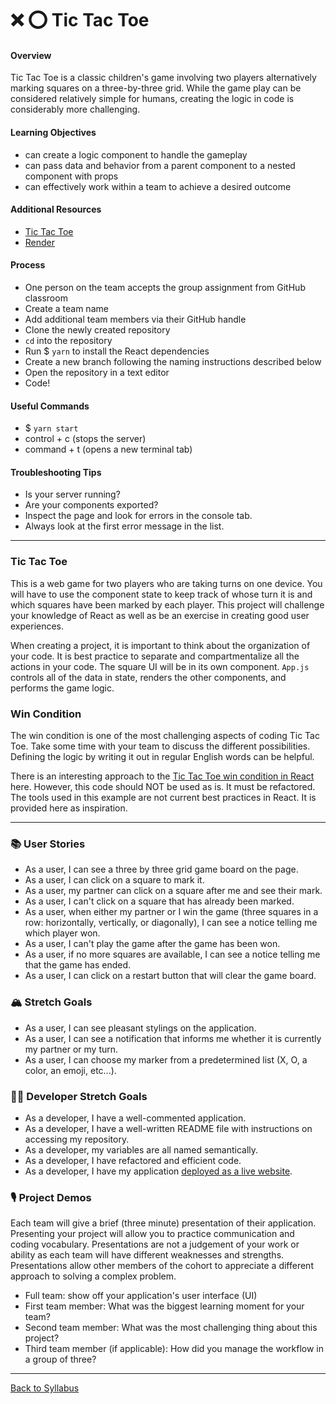 # ❌ ⭕️ Tic Tac Toe

#### Overview

Tic Tac Toe is a classic children's game involving two players alternatively marking squares on a three-by-three grid. While the game play can be considered relatively simple for humans, creating the logic in code is considerably more challenging.

#### Learning Objectives

- can create a logic component to handle the gameplay
- can pass data and behavior from a parent component to a nested component with props
- can effectively work within a team to achieve a desired outcome

#### Additional Resources

- [Tic Tac Toe](https://en.wikipedia.org/wiki/Tic-tac-toe)
- [Render](https://render.com/docs/deploy-create-react-app)

#### Process

- One person on the team accepts the group assignment from GitHub classroom
- Create a team name
- Add additional team members via their GitHub handle
- Clone the newly created repository
- `cd` into the repository
- Run $ `yarn` to install the React dependencies
- Create a new branch following the naming instructions described below
- Open the repository in a text editor
- Code!

#### Useful Commands

- $ `yarn start`
- control + c (stops the server)
- command + t (opens a new terminal tab)

#### Troubleshooting Tips

- Is your server running?
- Are your components exported?
- Inspect the page and look for errors in the console tab.
- Always look at the first error message in the list.

---

### Tic Tac Toe

This is a web game for two players who are taking turns on one device. You will have to use the component state to keep track of whose turn it is and which squares have been marked by each player. This project will challenge your knowledge of React as well as be an exercise in creating good user experiences.

When creating a project, it is important to think about the organization of your code. It is best practice to separate and compartmentalize all the actions in your code. The square UI will be in its own component. `App.js` controls all of the data in state, renders the other components, and performs the game logic.

### Win Condition

The win condition is one of the most challenging aspects of coding Tic Tac Toe. Take some time with your team to discuss the different possibilities. Defining the logic by writing it out in regular English words can be helpful.

There is an interesting approach to the [Tic Tac Toe win condition in React](https://forum.freecodecamp.org/t/need-help-understanding-react-tic-tac-toe-winner-function/137840) here. However, this code should NOT be used as is. It must be refactored. The tools used in this example are not current best practices in React. It is provided here as inspiration.

---

### 📚 User Stories

- As a user, I can see a three by three grid game board on the page.
- As a user, I can click on a square to mark it.
- As a user, my partner can click on a square after me and see their mark.
- As a user, I can't click on a square that has already been marked.
- As a user, when either my partner or I win the game (three squares in a row: horizontally, vertically, or diagonally), I can see a notice telling me which player won.
- As a user, I can't play the game after the game has been won.
- As a user, if no more squares are available, I can see a notice telling me that the game has ended.
- As a user, I can click on a restart button that will clear the game board.

### 🏔 Stretch Goals

- As a user, I can see pleasant stylings on the application.
- As a user, I can see a notification that informs me whether it is currently my partner or my turn.
- As a user, I can choose my marker from a predetermined list (X, O, a color, an emoji, etc...).

### 👩‍💻 Developer Stretch Goals

- As a developer, I have a well-commented application.
- As a developer, I have a well-written README file with instructions on accessing my repository.
- As a developer, my variables are all named semantically.
- As a developer, I have refactored and efficient code.
- As a developer, I have my application [deployed as a live website](https://render.com/docs/deploy-create-react-app).

### 🎙 Project Demos

Each team will give a brief (three minute) presentation of their application. Presenting your project will allow you to practice communication and coding vocabulary. Presentations are not a judgement of your work or ability as each team will have different weaknesses and strengths. Presentations allow other members of the cohort to appreciate a different approach to solving a complex problem.

- Full team: show off your application's user interface (UI)
- First team member: What was the biggest learning moment for your team?
- Second team member: What was the most challenging thing about this project?
- Third team member (if applicable): How did you manage the workflow in a group of three?

---

[Back to Syllabus](../README.md#unit-three-react)
